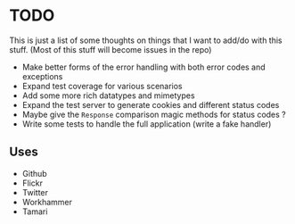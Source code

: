 # TODO

This is just a list of some thoughts on things that I want to add/do with this
stuff.  (Most of this stuff will become issues in the repo)

* Make better forms of the error handling with both error codes and exceptions
* Expand test coverage for various scenarios
* Add some more rich datatypes and mimetypes
* Expand the test server to generate cookies and different status codes
* Maybe give the `Response` comparison magic methods for status codes ?
* Write some tests to handle the full application (write a fake handler)

## Uses

* Github
* Flickr
* Twitter
* Workhammer
* Tamari
